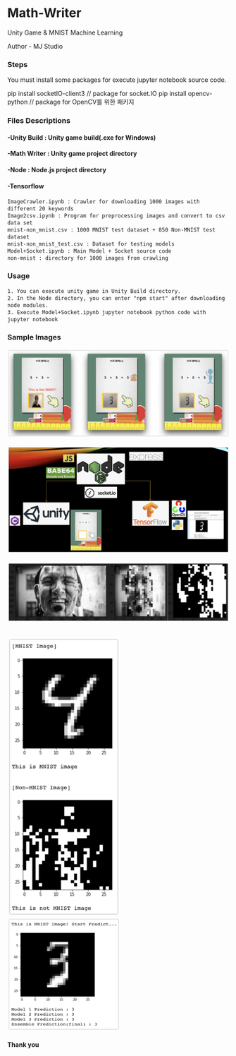 # Math-Writer

Unity Game &amp; MNIST Machine Learning

Author - MJ Studio

### Steps

You must install some packages for execute jupyter notebook source code.

pip install socketIO-client3 // package for socket.IO
pip install opencv-python // package for OpenCV를 위한 패키지

### Files Descriptions

#### -Unity Build : Unity game build(.exe for Windows)

#### -Math Writer : Unity game project directory

#### -Node : Node.js project directory

#### -Tensorflow
	ImageCrawler.ipynb : Crawler for downloading 1000 images with different 20 keywords
	Image2csv.ipynb : Program for preprocessing images and convert to csv data set
	mnist-non_mnist.csv : 1000 MNIST test dataset + 850 Non-MNIST test dataset
	mnist-non_mnist_test.csv : Dataset for testing models
	Model+Socket.ipynb : Main Model + Socket source code
	non-mnist : directory for 1000 images from crawling
	
### Usage
	1. You can execute unity game in Unity Build directory.
	2. In the Node directory, you can enter "npm start" after downloading node modules.
	3. Execute Model+Socket.ipynb jupyter notebook python code with jupyter notebook

### Sample Images
![](Sample_Images/5.png)<br/><br/>
![](Sample_Images/1.png)<br/><br/>
![](Sample_Images/2.png)<br/><br/>

<img src="Sample_Images/3.png" width="256">       <img src="Sample_Images/4.png" width="256" height="256">


#### Thank you
